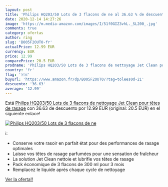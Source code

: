 ```yaml
---
layout: post
title: 'Philips HQ203/50 Lots de 3 flacons de ne al 36.63 % de descuento'
date: 2020-12-14 14:27:26
image: 'https://m.media-amazon.com/images/I/51f0GIZ3vhL._SL200_.jpg'
comments: true
category: ofertas
author: ring
slug: 'B005F2OUT0-fr'
actualPrice: 12.99 EUR
currency: EUR
price: 12.99
comparePrice: 20.5 EUR
prodname: 'Philips HQ203/50 Lots de 3 flacons de nettoyage Jet Clean pour têtes de rasage'
country: 'fr'
flag: '🇫🇷'
buyurl: 'https://www.amazon.fr/dp/B005F2OUT0/?tag=tolees0d-21'
descuento: '36.63'
average: '12.99'
---
```


Está [Philips HQ203/50 Lots de 3 flacons de nettoyage Jet Clean pour têtes de rasage](https://www.amazon.fr/dp/B005F2OUT0/?tag=tolees0d-21) con 36.63 de descuento por 12.99 EUR (original: 20.5 EUR) en el siguiente enlace!

[![Philips HQ203/50 Lots de 3 flacons de ne](https://m.media-amazon.com/images/I/51f0GIZ3vhL._SL200_.jpg)](https://www.amazon.fr/dp/B005F2OUT0/?tag=tolees0d-21)

ℹ️:

- Conserve votre rasoir en parfait état pour des performances de rasage optimales
- Laisse vos têtes de rasage parfumées pour une sensation de fraîcheur
- La solution Jet Clean nettoie et lubrifie vos têtes de rasage
- Pack économique de 3 flacons de 300 ml pour 3 mois
- Remplacez le liquide après chaque cycle de nettoyage

[Ver la oferta!!](https://www.amazon.fr/dp/B005F2OUT0/?tag=tolees0d-21)
